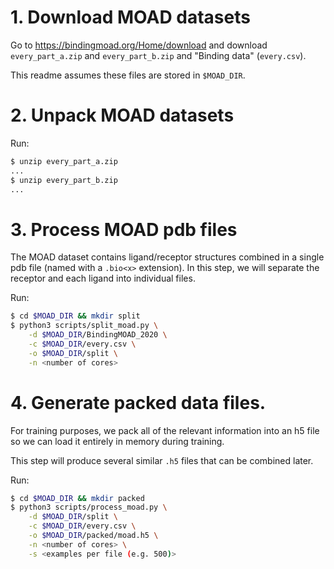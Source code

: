 
# 1. Download MOAD datasets

Go to https://bindingmoad.org/Home/download and download `every_part_a.zip` and `every_part_b.zip` and "Binding data" (`every.csv`).

This readme assumes these files are stored in `$MOAD_DIR`.

# 2. Unpack MOAD datasets

Run:

```sh
$ unzip every_part_a.zip
...
$ unzip every_part_b.zip
...
```

# 3. Process MOAD pdb files

The MOAD dataset contains ligand/receptor structures combined in a single pdb file (named with a `.bio<x>` extension). In this step, we will separate the receptor and each ligand into individual files.

Run:

```sh
$ cd $MOAD_DIR && mkdir split
$ python3 scripts/split_moad.py \
    -d $MOAD_DIR/BindingMOAD_2020 \
    -c $MOAD_DIR/every.csv \
    -o $MOAD_DIR/split \
    -n <number of cores>
```

# 4. Generate packed data files.

For training purposes, we pack all of the relevant information into an h5 file so we can load it entirely in memory during training.

This step will produce several similar `.h5` files that can be combined later.

Run:

```sh
$ cd $MOAD_DIR && mkdir packed
$ python3 scripts/process_moad.py \
    -d $MOAD_DIR/split \
    -c $MOAD_DIR/every.csv \
    -o $MOAD_DIR/packed/moad.h5 \
    -n <number of cores> \
    -s <examples per file (e.g. 500)>
```
